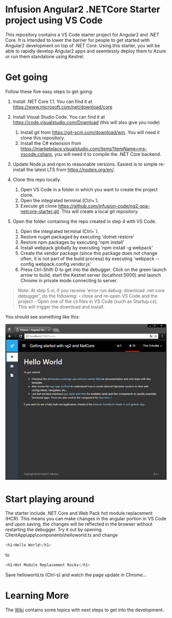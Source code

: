 # Infusion Angular2 .NETCore Starter project using VS Code

This repository contains a VS Code starter project for Angular2 and .NET Core. It is intended to lower the barrier for people to get started with Angular2 development on top of .NET Core. Using this starter, you will be able to rapidly develop Angular2 apps and seemlessly deploy them to Azure or run them standalone using Kestrel.  

# Get going

Follow these five easy steps to get going:

1. Install .NET Core 1.1. You can find it at https://www.microsoft.com/net/download/core

2. Install Visual Studio Code. You can find it at https://code.visualstudio.com/Download (this will also give you node)
   1. Install git from https://git-scm.com/download/win. You will need it clone this repository.
   2. Install the  C# extension from https://marketplace.visualstudio.com/items?itemName=ms-vscode.csharp, you will need it to compile the .NET Core backend. 

3. Update Node.js and npm to reasonable versions. Easiest is to simple re-install the latest LTS from https://nodejs.org/en/. 

4. Clone this repo locally.
    1. Open VS Code in a folder in which you want to create the project clone.
    2. Open the integrated terminal (Ctrl+`).
    3. Execute git clone https://github.com/infusion-code/ng2-spa-netcore-starter.git. This will create a local git repository. 

5. Open the folder containing the repo created in step 4 with VS Code. 
    1. Open the integrated terminal (Ctrl+`).
    2. Restore nuget packaged by executing 'dotnet restore'
    3. Restore npm packages by executing 'npm install'
    4. Install webpack globally by executing 'npm install -g webpack'
    5. Create the vendor package (since this package does not change often, it is not part of the build process) by executing 'webpack --config webpack.config.vendor.js'
    6. Press Ctrl-Shift-D to get into the debugger. Click on the green launch arrow to build, start the Kestrel server (localhost:5000) and launch Chrome in private mode connecting to server.
    

> Note: At step 5.vi, if you receive 'error run debug: download .net core debugger', do the following:
>       - close and re-open VS Code and the project
>       - Open one of the cs files in VS Code (such as Startup.cs). This will trigger the download and install.


You should see something like this:

![Startup](/wwwroot/static/media/startup.png?raw=true "Startup")

# Start playing around

The starter include .NET Core and Web Pack hot module replacement (HCR). This means you can make changes in the angular portion in VS Code and upon saving, the changes will be reflected in the browser without restarting the debugger. Try it out by opening ClientApp\app\components\helloworld.ts and change 

```typescript
<h1>Hello World</h1>
```
to
```typescript
<h1>Hot Module Replacement Rocks</h1>
```
Save helloworld.ts (Ctrl-s) and watch the page update in Chrome...


# Learning More

The [Wiki](https://github.com/infusion-code/ng2-spa-netcore-starter/wiki) contains some topics with next steps to get into the development. 

